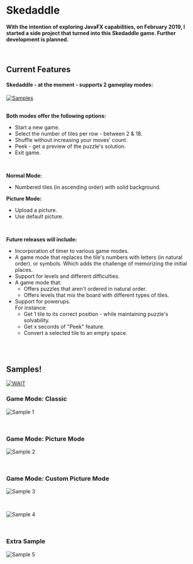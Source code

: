 # Skedaddle
**With the intention of exploring JavaFX capabilities, on February 2019, I started a side project that turned into this Skedaddle game. Further development is planned.**



<br>

## Current Features 
#### Skedaddle - at the moment - supports 2 gameplay modes:
[![Samples](https://img.shields.io/badge/%20%20OR%20%20-Click%20to%20Scroll%20Down%20to%20Samples!-brightgreen?style=flat)](https://github.com/JulianBroudy/skedaddle#samples)<br><br>


**Both modes offer the following options:**
- Start a new game.
- Select the number of tiles per row - between 2 & 18. 
- Shuffle without increasing your moves' count.
- Peek - get a preview of the puzzle's solution.
- Exit game.
<br>

**Normal Mode:**
- Numbered tiles (in ascending order) with solid background.

**Picture Mode:**
- Upload a picture.
- Use default picture.
<br>

**Future releases will include:**
- Incorporation of timer to various game modes.
- A game mode that replaces the tile's numbers with letters (in natural order). or symbols. Which adds the challenge of memorizing the initial places.
- Support for levels and different difficulties.
- A game mode that:
  - Offers puzzles that aren't ordered in natural order.
  - Offers levels that mix the board with different types of tiles.
- Support for powerups.<br>For instance:<br>
  - Get 1 tile to its correct position - while maintaining puzzle's solvability.
  - Get x seconds of "Peek" feature.
  - Convert a selected tile to an empty space.

<br><br>

## Samples!
[![WAIT](https://img.shields.io/badge/!!!-Please%20give%20the%20Gifs%20a%20moment%20to%20properly%20load.-grey?style=flat&labelColor=bf0f1b)](https://github.com/JulianBroudy/skedaddle#samples)



### Game Mode: Classic
![Sample 1](https://github.com/JulianBroudy/skedaddle/blob/master/Especially%20for%20you/Skedaddle%20Sample%201.gif)

<br>

### Game Mode: Picture Mode
![Sample 2](https://github.com/JulianBroudy/skedaddle/blob/master/Especially%20for%20you/Skedaddle%20Sample%202.gif)

<br>

### Game Mode: Custom Picture Mode
![Sample 3](https://github.com/JulianBroudy/skedaddle/blob/master/Especially%20for%20you/Skedaddle%20Sample%203.gif)

<br>

![Sample 4](https://github.com/JulianBroudy/skedaddle/blob/master/Especially%20for%20you/Skedaddle%20Sample%204.gif)

<br>

### Extra Sample
![Sample 5](https://github.com/JulianBroudy/skedaddle/blob/master/Especially%20for%20you/Skedaddle%20Sample%205.gif)


